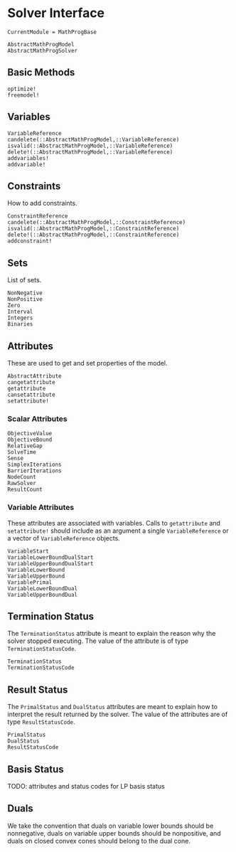 # Solver Interface

```@meta
CurrentModule = MathProgBase
```

```@docs
AbstractMathProgModel
AbstractMathProgSolver
```

## Basic Methods

```@docs
optimize!
freemodel!
```

## Variables

```@docs
VariableReference
candelete(::AbstractMathProgModel,::VariableReference)
isvalid(::AbstractMathProgModel,::VariableReference)
delete!(::AbstractMathProgModel,::VariableReference)
addvariables!
addvariable!
```

## Constraints

How to add constraints.
```@docs
ConstraintReference
candelete(::AbstractMathProgModel,::ConstraintReference)
isvalid(::AbstractMathProgModel,::ConstraintReference)
delete!(::AbstractMathProgModel,::ConstraintReference)
addconstraint!
```

## Sets



List of sets.
```@docs
NonNegative
NonPositive
Zero
Interval
Integers
Binaries
```
## Attributes

These are used to get and set properties of the model.

```@docs
AbstractAttribute
cangetattribute
getattribute
cansetattribute
setattribute!
```

### Scalar Attributes

```@docs
ObjectiveValue
ObjectiveBound
RelativeGap
SolveTime
Sense
SimplexIterations
BarrierIterations
NodeCount
RawSolver
ResultCount
```

### Variable Attributes

These attributes are associated with variables. Calls to `getattribute` and `setattribute!` should include as an argument a single `VariableReference` or a vector of `VariableReference` objects.

```@docs
VariableStart
VariableLowerBoundDualStart
VariableUpperBoundDualStart
VariableLowerBound
VariableUpperBound
VariablePrimal
VariableLowerBoundDual
VariableUpperBoundDual
```


## Termination Status

The `TerminationStatus` attribute is meant to explain the reason why the solver stopped executing. The value of the attribute is of type `TerminationStatusCode`.

```@docs
TerminationStatus
TerminationStatusCode
```

## Result Status

The `PrimalStatus` and `DualStatus` attributes are meant to explain how to interpret the result returned by the solver. The value of the attributes are of type `ResultStatusCode`.

```@docs
PrimalStatus
DualStatus
ResultStatusCode
```

## Basis Status

TODO: attributes and status codes for LP basis status


## Duals

We take the convention that duals on variable lower bounds should be nonnegative, duals on variable upper bounds should be nonpositive, and duals on closed convex cones should belong to the dual cone.

